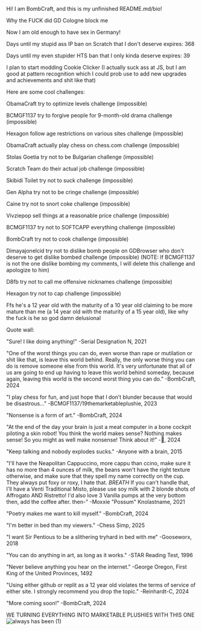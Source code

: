 Hi! I am BombCraft, and this is my unfinished README.md/bio!

Why the FUCK did GD Cologne block me

Now I am old enough to have sex in Germany!

Days until my stupid ass IP ban on Scratch that I don't deserve expires: 368

Days until my even stupider HTS ban that I only kinda deserve expires: 39

I plan to start modding Cookie Clicker (I actually suck ass at JS, but I am good at pattern recognition which I could prob use to add new upgrades and achievements and shit like that)

Here are some cool challenges:

ObamaCraft try to optimize levels challenge (impossible)

BCMGF1137 try to forgive people for 9-month-old drama challenge (impossible)

Hexagon follow age restrictions on various sites challenge (impossible)

ObamaCraft actually play chess on chess.com challenge (impossible)

Stolas Goetia try not to be Bulgarian challenge (impossible)

Scratch Team do their actual job challenge (impossible)

Skibidi Toilet try not to suck challenge (impossible)

Gen Alpha try not to be cringe challenge (impossible)

Caine try not to snort coke challenge (impossible)

Vivziepop sell things at a reasonable price challenge (impossible)

BCMGF1137 try not to SOFTCAPP everything challenge (impossible)

BombCraft try not to cook challenge (impossible)

Dimayajonelcid try not to dislike bomb people on GDBrowser who don't deserve to get dislike bombed challenge (impossible) (NOTE: If BCMGF1137 is not the one dislike bombing my comments, I will delete this challenge and apologize to him)

D8fb try not to call me offensive nicknames challenge (impossible)

Hexagon try not to cap challenge (impossible)

Ffs he's a 12 year old with the maturity of a 10 year old claiming to be more mature than me (a 14 year old with the maturity of a 15 year old), like why the fuck is he so god damn delusional

Quote wall:

"Sure! I like doing anything!" -Serial Designation N, 2021

"One of the worst things you can do, even worse than rape or mutilation or shit like that, is leave this world behind. Really, the only worse thing you can do is remove someone else from this world. It's very unfortunate that all of us are going to end up having to leave this world behind someday, because again, leaving this world is the second worst thing you can do." -BombCraft, 2024

"I play chess for fun, and just hope that I don’t blunder because that would be disastrous..." -BCMGF1137/19themarketableplushie, 2023

"Nonsense is a form of art." -BombCraft, 2024

"At the end of the day your brain is just a meat computer in a bone cockpit piloting a skin robot! You think the world makes sense? Nothing makes sense! So you might as well make nonsense! Think about it!" -🥚, 2024

"Keep talking and nobody explodes sucks." -Anyone with a brain, 2015

"I'll have the Neapolitan Cappuccino, more cappu than ccino, make sure it has no more than 4 ounces of milk, the beans won't have the right texture otherwise, and make sure that they spell my name correctly on the cup. They always put foxy or roxy, I hate that. *BREATH* If you can't handle that, I'll have a Venti Traditional Misto, please use soy milk with 2 blonde shots of Affrogato AND Ristretto! I'd also love 3 Vanilla pumps at the very bottom then, add the coffee after. then-" -Moxxie "Possum" Knolastname, 2021

"Poetry makes me want to kill myself." -BombCraft, 2024

"I'm better in bed than my viewers." -Chess Simp, 2025

"I want Sir Pentious to be a slithering tryhard in bed with me" -Gooseworx, 2018

"You can do anything in art, as long as it works." -STAR Reading Test, 1996

"Never believe anything you hear on the internet." -George Oregon, First King of the United Provinces, 1492

"Using either github or replit as a 12 year old violates the terms of service of either site. I strongly recommend you drop the topic." -Reinhardt-C, 2024

"More coming soon!" -BombCraft, 2024

WE TURNING EVERYTHING INTO MARKETABLE PLUSHIES WITH THIS ONE
![always has been (1)](https://github.com/ImmediateMurderProfessionals/ImmediateMurderProfessionals/assets/156855194/552ff90f-4c40-45e4-8db7-d5d8b9d9c68f)
